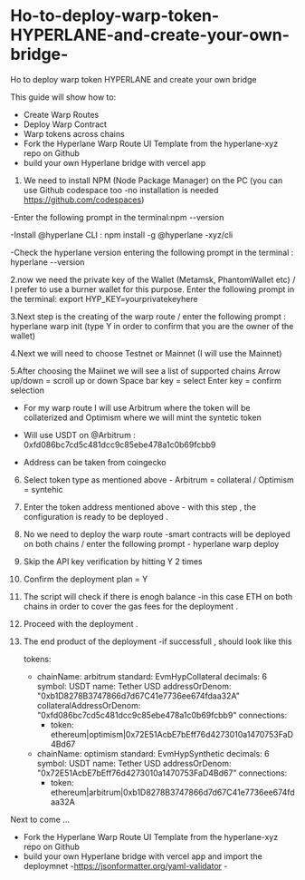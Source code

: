 # Ho-to-deploy-warp-token-HYPERLANE-and-create-your-own-bridge-
Ho to deploy warp token HYPERLANE and create your own bridge 

This guide will show  how to:

- Create Warp Routes
- Deploy Warp Contract
- Warp tokens across chains
- Fork the Hyperlane Warp Route UI Template from the hyperlane-xyz repo on Github
- build your own Hyperlane bridge with vercel app 

1. We need to install  NPM (Node Package Manager) on the PC (you can use Github codespace too -no installation is needed https://github.com/codespaces)

-Enter the following prompt in the terminal:npm --version 

-Install @hyperlane CLI : npm install -g @hyperlane -xyz/cli

-Check the hyperlane version entering the following prompt in the terminal : hyperlane --version

2.now we need the private key of the Wallet (Metamsk, PhantomWallet etc) / I prefer to use a burner wallet for this purpose. Enter the following prompt in the terminal:
 export HYP_KEY=yourprivatekeyhere
 
3.Next step is the creating of the warp route / enter the following prompt : hyperlane warp init (type Y in order to confirm that you are the owner of the wallet)
 
4.Next we will need to choose Testnet or Mainnet (I will use the Mainnet)
 
5.After choosing the Maiinet we will see a list of supported chains
 Arrow up/down = scroll up or down 
 Space bar key = select 
 Enter key = confirm selection
 
 - For my warp route I will use Arbitrum where the token will be  collaterized and Optimism where we will mint the syntetic token
 

 - Will use USDT on @Arbitrum : 0xfd086bc7cd5c481dcc9c85ebe478a1c0b69fcbb9 
 - Address can be taken  from coingecko

6. Select token type as mentioned above - Arbitrum = collateral / Optimism = syntehic
7. Enter the token address mentioned above - with this step , the configuration is ready to be deployed .
8. No we need to deploy the warp route -smart contracts will be deployed on both chains / enter the following prompt - hyperlane warp deploy 
9. Skip the API key verification by hitting Y 2 times
10. Confirm the deployment plan = Y
11. The script will check if there is enogh balance -in this case ETH on both chains in order to cover the gas fees for the deployment .
12. Proceed with the deployment .
13. The end product of the deployment -if successfull , should look like this

    tokens:
      - chainName: arbitrum
        standard: EvmHypCollateral
        decimals: 6
        symbol: USDT
        name: Tether USD
        addressOrDenom: "0xb1D8278B3747866d7d67C41e7736ee674fdaa32A"
        collateralAddressOrDenom: "0xfd086bc7cd5c481dcc9c85ebe478a1c0b69fcbb9"
        connections:
          - token: ethereum|optimism|0x72E51AcbE7bEff76d4273010a1470753FaD4Bd67
      - chainName: optimism
        standard: EvmHypSynthetic
        decimals: 6
        symbol: USDT
        name: Tether USD
        addressOrDenom: "0x72E51AcbE7bEff76d4273010a1470753FaD4Bd67"
        connections:
          - token: ethereum|arbitrum|0xb1D8278B3747866d7d67C41e7736ee674fdaa32A
       
            
     
       
  Next to come ...
- Fork the Hyperlane Warp Route UI Template from the hyperlane-xyz repo on Github
- build your own Hyperlane bridge with vercel app and import the deploymnet 
      -https://jsonformatter.org/yaml-validator - 
